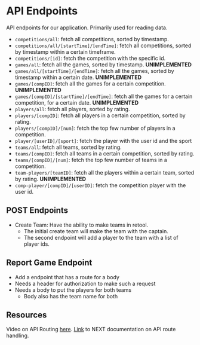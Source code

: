 # API Endpoints

API endpoints for our application. Primarily used for reading data.
* `competitions/all`: fetch all competitions, sorted by timestamp.
* `competitions/all/[startTime]/[endTime]`: fetch all competitions, sorted by timestamp within a certain timeframe. 
* `competitions/[id]`: fetch the competition with the specific id.
* `games/all`: fetch all the games, sorted by timestamp. **UNIMPLEMENTED**
* `games/all/[startTime]/[endTime]`: fetch all the games, sorted by timestamp within a certain date. **UNIMPLEMENTED**
* `games/[compID]`: fetch all the games for a certain competition. **UNIMPLEMENTED**
* `games/[compID]/[startTime]/[endTime]`: fetch all the games for a certain competition, for a certain date. **UNIMPLEMENTED**
* `players/all`: fetch all players, sorted by rating.
* `players/[compID]`: fetch all players in a certain competition, sorted by rating.
* `players/[compID]/[num]`: fetch the top few number of players in a competition.
* `player/[userID]/[sport]`: fetch the player with the user id and the sport
* `teams/all`: fetch all teams, sorted by rating.
* `teams/[compID]`: fetch all teams in a certain competition, sorted by rating.
* `teams/[compID]/[num]`: fetch the top few number of teams in a competition.
* `team-players/[teamID]`: fetch all the players within a certain team, sorted by rating. **UNIMPLEMENTED**
* `comp-player/[compID]/[userID]`: fetch the competition player with the user id.

## POST Endpoints
* Create Team: Have the ability to make teams in retool.
    * The initial create team will make the team with the captain.
    * The second endpoint will add a player to the team with a list of player ids.

## Report Game Endpoint
* Add a endpoint that has a route for a body
* Needs a header for authorization to make such a request
* Needs a body to put the players for both teams
    * Body also has the team name for both


## Resources
Video on API Routing [here](https://www.youtube.com/watch?v=J4pdHM-oG-s&t=0s).
[Link](https://nextjs.org/docs/app/building-your-application/routing/router-handlers) to NEXT documentation on API route handling.
